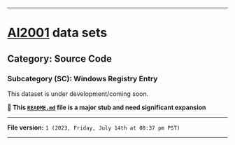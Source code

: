 
***

# [AI2001](https://github.com/seanpm2001/AI2001/) data sets

## Category: Source Code

### Subcategory (SC): Windows Registry Entry

This dataset is under development/coming soon.

**🌱️ This [`README.md`](/README.md) file is a major stub and need significant expansion**

***

**File version:** `1 (2023, Friday, July 14th at 08:37 pm PST)`

***
